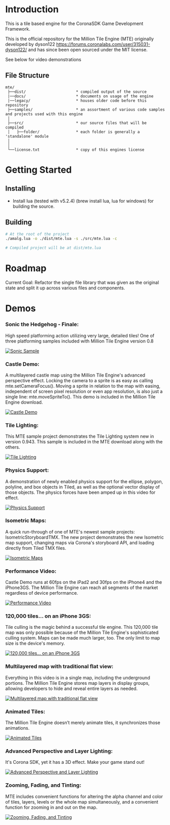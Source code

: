 # Introduction
This is a tile based engine for the CoronaSDK Game Development Framework.

This is the official repository for the Million Tile Engine (MTE) originally 
developed by dyson122 https://forums.coronalabs.com/user/315031-dyson122/
and has since been open sourced under the MIT license.

See below for video demonstrations

## File Structure
```
mte/
 ├──dist/                      * compiled output of the source
 |──docs/                      * documents on usage of the engine
 |──legacy/                    * houses older code before this repository
 ├──samples/                   * an assortment of various code samples and projects used with this engine
 │
 ├──src/                       * our source files that will be compiled
 │   ├──folder/                * each folder is generally a 'standalone' module
 │
 │
 └──license.txt                * copy of this engines license
```

# Getting Started

## Installing
* Install lua (tested with v5.2.4) (brew install lua, lua for windows) for building the source.

## Building
```bash
# At the root of the project
./amalg.lua -o ./dist/mte.lua -s ./src/mte.lua -c

# Compiled project will be at dist/mte.lua
```

# Roadmap
  Current Goal: Refactor the single file library that was given as the original state and split it up across various files and components.

# Demos

### Sonic the Hedgehog - Finale:
High speed platforming action utilizing very large, detailed tiles! One of three platforming 
samples included with Million Tile Engine version 0.8

[![Sonic Sample](https://img.youtube.com/vi/sZ5I1zI5HmM/0.jpg)](https://www.youtube.com/watch?v=sZ5I1zI5HmM)

### Castle Demo:
A multilayered castle map using the Million Tile Engine's advanced perspective effect. 
Locking the camera to a sprite is as easy as calling mte.setCameraFocus(). 
Moving a sprite in relation to the map with easing, independent of screen pixel 
resolution or even app resolution, is also just a single line: mte.moveSpriteTo(). 
This demo is included in the Million Tile Engine download.

[![Castle Demo](https://img.youtube.com/vi/0ILi0haOYco/0.jpg)](https://www.youtube.com/watch?v=0ILi0haOYco)

### Tile Lighting:
This MTE sample project demonstrates the Tile Lighting system new in version 0.943. 
This sample is included in the MTE download along with the others.

[![Tile Lighting](https://img.youtube.com/vi/tFliqQ25VkI/0.jpg)](https://www.youtube.com/watch?v=tFliqQ25VkI)

### Physics Support:
A demonstration of newly enabled physics support for the ellipse, polygon, polyline, and box objects in Tiled, 
as well as the optional vector display of those objects. The physics forces have been amped up in this video for effect.

[![Physics Support](https://img.youtube.com/vi/9m044O8W-Xc/0.jpg)](https://www.youtube.com/watch?v=9m044O8W-Xc)

### Isometric Maps:
A quick run-through of one of MTE's newest sample projects: IsometricStoryboardTMX. The new project demonstrates 
the new Isometric map support, changing maps via Corona's storyboard API, and loading directly from Tiled TMX files.

[![Isometric Maps](https://img.youtube.com/vi/kXKHlhMDlfg/0.jpg)](https://www.youtube.com/watch?v=kXKHlhMDlfg)

### Performance Video:
Castle Demo runs at 60fps on the iPad2 and 30fps on the iPhone4 and the iPhone3GS. 
The Million Tile Engine can reach all segments of the market regardless of device performance. 

[![Performance Video](https://img.youtube.com/vi/whF-4FqN-8w/0.jpg)](https://www.youtube.com/watch?v=whF-4FqN-8w)

### 120,000 tiles… on an iPhone 3GS:
Tile culling is the magic behind a successful tile engine. This 120,000 tile map was only possible because of 
the Million Tile Engine's sophisticated culling system. Maps can be made much larger, too. The only limit to 
map size is the device's memory.

[![120,000 tiles… on an iPhone 3GS](https://img.youtube.com/vi/8Aw0v7z1_tM/0.jpg)](https://www.youtube.com/watch?v=8Aw0v7z1_tM)

### Multilayered map with traditional flat view:
Everything in this video is in a single map, including the underground portions. 
The Million Tile Engine stores map layers in display groups, allowing developers to hide and reveal entire layers as needed.

[![Multilayered map with traditional flat view](https://img.youtube.com/vi/Hv0EMzgr5vQ/0.jpg)](https://www.youtube.com/watch?v=Hv0EMzgr5vQ)

### Animated Tiles:
The Million Tile Engine doesn’t merely animate tiles, it synchronizes those animations.

[![Animated Tiles](https://img.youtube.com/vi/LoUtI1JnAh4/0.jpg)](https://www.youtube.com/watch?v=LoUtI1JnAh4)

### Advanced Perspective and Layer Lighting:
It's Corona SDK, yet it has a 3D effect. Make your game stand out!

[![Advanced Perspective and Layer Lighting](https://img.youtube.com/vi/ajkAaYqA5r8/0.jpg)](https://www.youtube.com/watch?v=ajkAaYqA5r8)

### Zooming, Fading, and Tinting:
MTE includes convenient functions for altering the alpha channel and color of tiles, layers, levels or the 
whole map simultaneously, and a convenient function for zooming in and out on the map.

[![Zooming, Fading, and Tinting](https://img.youtube.com/vi/cuPQHOP2Zz4/0.jpg)](https://www.youtube.com/watch?v=cuPQHOP2Zz4)